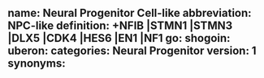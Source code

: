 name: Neural Progenitor Cell-like
abbreviation: NPC-like
definition: +NFIB |STMN1 |STMN3 |DLX5 |CDK4 |HES6 |EN1 |NF1
go: 
shogoin: 
uberon: 
categories: Neural Progenitor
version: 1 
synonyms:
---
